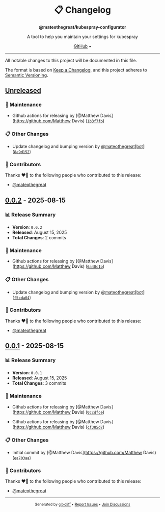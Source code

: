 <div align="center">
<h1>📋 Changelog</h1>
<p><strong>@mateothegreat/kubespray-configurator</strong></p>
<p>A tool to help you maintain your settings for kubespray</p>
<p>
<a href="https://github.com/mateothegreat/kubespray-configurator">GitHub</a> •
</p>
</div>

---

All notable changes to this project will be documented in this file.

The format is based on [Keep a Changelog](https://keepachangelog.com/en/1.0.0/),
and this project adheres to [Semantic Versioning](https://semver.org/spec/v2.0.0.html).
## [Unreleased](https://github.com/mateothegreat/kubespray-configurator/compare/HEAD...main)

### 🔧 Maintenance

- Github actions for releasing by [@Matthew Davis](https://github.com/Matthew Davis) ([`1b3f7fb`](https://github.com/mateothegreat/kubespray-configurator/commit/1b3f7fb39b66313352073b474e5d87ea91e6aab2))

### 📋 Other Changes

- Update changelog and bumping version by [@mateothegreat[bot]](https://github.com/mateothegreat[bot]) ([`8a9d152`](https://github.com/mateothegreat/kubespray-configurator/commit/8a9d15275dbf2bbe186e3730aca4f585810417e8))

### 👥 Contributors

Thanks ❤️‍🔥 to the following people who contributed to this release:

- [@mateothegreat](https://github.com/mateothegreat)

## [0.0.2](https://github.com/mateothegreat/kubespray-configurator/releases/tag/0.0.2) - 2025-08-15

### 📊 Release Summary
- **Version**: `0.0.2`
- **Released**: August 15, 2025
- **Total Changes**: 2 commits

### 🔧 Maintenance

- Github actions for releasing by [@Matthew Davis](https://github.com/Matthew Davis) ([`6a48c1b`](https://github.com/mateothegreat/kubespray-configurator/commit/6a48c1bacb7a83eec2418a70a35ea46b87eaf3f6))

### 📋 Other Changes

- Update changelog and bumping version by [@mateothegreat[bot]](https://github.com/mateothegreat[bot]) ([`f5cda04`](https://github.com/mateothegreat/kubespray-configurator/commit/f5cda04971ee6520c54e4bdb501086ac157ed3d3))

### 👥 Contributors

Thanks ❤️‍🔥 to the following people who contributed to this release:

- [@mateothegreat](https://github.com/mateothegreat)

## [0.0.1](https://github.com/mateothegreat/kubespray-configurator/releases/tag/0.0.1) - 2025-08-15

### 📊 Release Summary
- **Version**: `0.0.1`
- **Released**: August 15, 2025
- **Total Changes**: 3 commits

### 🔧 Maintenance

- Github actions for releasing by [@Matthew Davis](https://github.com/Matthew Davis) ([`0ccdfce`](https://github.com/mateothegreat/kubespray-configurator/commit/0ccdfce2b12ffc93464ef3fa1007805bd936137c))

- Github actions for releasing by [@Matthew Davis](https://github.com/Matthew Davis) ([`cf385d7`](https://github.com/mateothegreat/kubespray-configurator/commit/cf385d75fb18e64244f97bb7d4e37a27834a0c71))

### 📋 Other Changes

- Initial commit by [@Matthew Davis](https://github.com/Matthew Davis) ([`ea703aa`](https://github.com/mateothegreat/kubespray-configurator/commit/ea703aa78e5903d233bcefc9d2309f5fb6c7ad52))

### 👥 Contributors

Thanks ❤️‍🔥 to the following people who contributed to this release:

- [@mateothegreat](https://github.com/mateothegreat)
---

<div align="center">
<sub>
Generated by <a href="https://git-cliff.org">git-cliff</a> •
<a href="https://github.com/mateothegreat/kubespray-configurator/issues">Report Issues</a> •
<a href="https://github.com/mateothegreat/kubespray-configurator/discussions">Join Discussions</a>
</sub>
</div>
